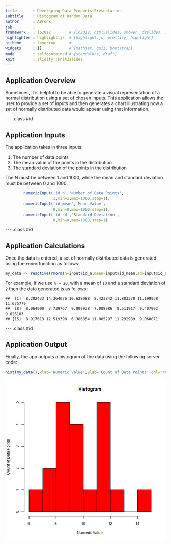 ```yaml
---
title       : Developing Data Products Presentation
subtitle    : Histogram of Random Data
author      : ABrunk
job         : 
framework   : io2012        # {io2012, html5slides, shower, dzslides, ...}
highlighter : highlight.js  # {highlight.js, prettify, highlight}
hitheme     : tomorrow      # 
widgets     : []            # {mathjax, quiz, bootstrap}
mode        : selfcontained # {standalone, draft}
knit        : slidify::knit2slides
---
```


## Application Overview

Sometimes, it is helpful to be able to generate a visual representation of a normal distribution using a set of chosen inputs.  This application allows the user to provide a set of inputs and then generates a chart illustrating how a set of normally distributed data would appear using that information.

--- .class #id 

## Application Inputs

The application takes in three inputs:

1. The number of data points
2. The mean value of the points in the distribution
3. The standard deviation of the points in the distribution

The N must be between 1 and 1000, while the mean and standard deviation must be between 0 and 1000.


```r
        numericInput('id_n','Number of Data Points',
                     1,min=1,max=1000,step=1),
        numericInput('id_mean','Mean Value',
                     0,min=0,max=1000,step=1),
        numericInput('id_sd','Standard Deviation',
                     0,min=0,max=1000,step=1)
```

--- .class #id 

## Application Calculations

Once the data is entered, a set of normally distributed data is generated using the `rnorm` function as follows:


```r
my_data <- reactive(rnorm(n=input$id_n,mean=input$id_mean,sd=input$id_sd))
```

For example, if we use `n = 20`, with a mean of `10` and a standard deviation of `2` then the data generated is as follows:


```
##  [1]  8.202433 14.364076 10.628088  8.423842 11.803378 11.199938 11.675779
##  [8]  8.064000  7.739767  9.009938  7.008986  8.511917  9.407992  9.626183
## [15]  8.917613 12.519398  6.386854 11.085297 11.292989  9.060071
```

--- .class #id 

## Application Output

Finally, the app outputs a histogram of the data using the following server code:

```r
hist(my_data(),xlab='Numeric Value',ylab='Count of Data Points',col='red',main='Histogram')
```

![plot of chunk unnamed-chunk-5](assets/fig/unnamed-chunk-5-1.png)

